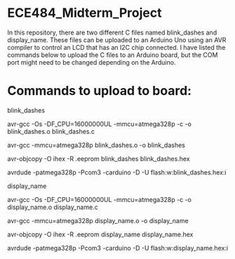 # ECE484_Midterm_Project
In this repository, there are two different C files named blink_dashes and display_name. These files can be uploaded to an Arduino Uno using an AVR compiler to control an LCD that has an I2C chip connected. I have listed the commands below to upload the C files to an Arduino board, but the COM port might need to be changed depending on the Arduino. 

# Commands to upload to board:

blink_dashes

avr-gcc -Os -DF_CPU=16000000UL -mmcu=atmega328p -c -o blink_dashes.o blink_dashes.c

avr-gcc -mmcu=atmega328p blink_dashes.o -o blink_dashes

avr-objcopy -O ihex -R .eeprom blink_dashes blink_dashes.hex

avrdude -patmega328p -Pcom3 -carduino -D -U flash:w:blink_dashes.hex:i

display_name

avr-gcc -Os -DF_CPU=16000000UL -mmcu=atmega328p -c -o display_name.o display_name.c

avr-gcc -mmcu=atmega328p display_name.o -o display_name

avr-objcopy -O ihex -R .eeprom display_name display_name.hex

avrdude -patmega328p -Pcom3 -carduino -D -U flash:w:display_name.hex:i


